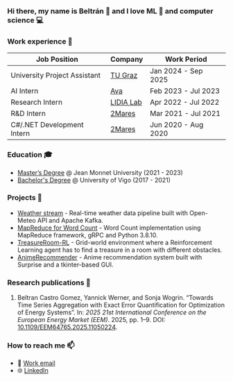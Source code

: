 ### Hi there, my name is Beltrán 👋 and I love ML 🤖 and computer science 💻

### Work experience 👔
| Job Position                 | Company                                        | Work Period         |
| ---------------------------- | ---------------------------------------------- | ------------------- |
| University Project Assistant | [TU Graz](https://www.tugraz.at)               | Jan 2024 - Sep 2025 |
| AI Intern                    | [Ava](https://www.ava.me/)                     | Feb 2023 - Jul 2023 |
| Research Intern              | [LIDIA Lab](https://www.udc.es/en/lidiagroup/) | Apr 2022 - Jul 2022 |
| R&D Intern                   | [2Mares](https://2mares.com/en/)               | Mar 2021 - Jul 2021 |
| C#/.NET Development Intern   | [2Mares](https://2mares.com/en/)               | Jun 2020 - Aug 2020 |

### Education 🎓
- [Master’s Degree](https://github.com/beltran99/master-diploma) @ Jean Monnet University (2021 - 2023)
- [Bachelor's Degree](https://github.com/beltran99/bachelor-diploma) @ University of Vigo (2017 - 2021)

### Projects 🐾
- [Weather stream](https://github.com/beltran99/weather-stream) - Real-time weather data pipeline built with Open-Meteo API and Apache Kafka.
- [MapReduce for Word Count](https://github.com/beltran99/mapreduce) - Word Count implementation using MapReduce framework, gRPC and Python 3.8.10.
- [TreasureRoom-RL](https://github.com/beltran99/TreasureRoom-RL) - Grid-world environment where a Reinforcement Learning agent has to find a treasure in a room with different obstacles.
- [AnimeRecommender](https://github.com/beltran99/AnimeRecommender) - Anime recommendation system built with Surprise and a tkinter-based GUI.

### Research publications 📝
1. Beltran Castro Gomez, Yannick Werner, and Sonja Wogrin. “Towards Time Series Aggregation with Exact Error Quantification for Optimization of Energy Systems”. In: _2025 21st International Conference on the European Energy Market (EEM)_. 2025, pp. 1–9. DOI: [10.1109/EEM64765.2025.11050224](https://doi.org/10.1109/EEM64765.2025.11050224).

### How to reach me 📫
- 📧 [Work email](mailto:beltran.castro.gomez@gmail.com)
- 🌐 [LinkedIn](https://www.linkedin.com/in/beltran-castro/)

<!--
**beltran99/beltran99** is a ✨ _special_ ✨ repository because its `README.md` (this file) appears on your GitHub profile.

Here are some ideas to get you started:

- 🔭 I’m currently working on ...
- 🌱 I’m currently learning ...
- 👯 I’m looking to collaborate on ...
- 🤔 I’m looking for help with ...
- 💬 Ask me about ...
- 📫 How to reach me: ...
- 😄 Pronouns: ...
- ⚡ Fun fact: ...
-->
